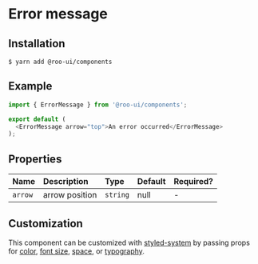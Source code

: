 # Error message

<!-- STORY -->

## Installation

```shell
$ yarn add @roo-ui/components
```

## Example

```js
import { ErrorMessage } from '@roo-ui/components';

export default (
  <ErrorMessage arrow="top">An error occurred</ErrorMessage>
);
```

## Properties

| Name          | Description                | Type     | Default | Required? |
|:--------------|:---------------------------|:---------|:--------|:----------|
| `arrow`       | arrow position             | `string` | null    | -         |

## Customization

This component can be customized with [styled-system](https://github.com/jxnblk/styled-system) by passing props for [color](https://github.com/jxnblk/styled-system/blob/v2.2.5/README.md#color-responsive), [font size](https://github.com/jxnblk/styled-system/blob/v2.2.5/README.md#fontsize-responsive), [space](https://github.com/jxnblk/styled-system/blob/v2.2.5/README.md#space-responsive), or [typography](https://github.com/jxnblk/styled-system/blob/v2.2.5/README.md#typography).
